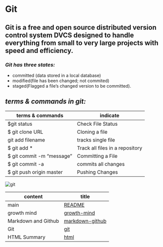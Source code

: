 # Git
## **Git is a free and open source distributed version control system DVCS designed to handle everything from small to very large projects with speed and efficiency.**

### ***Git has three states:*** 
- committed (data stored in a local database)
- modified(file has been changed; not commited) 
- staged(Flagged a file’s changed version to be committed).

## ***terms & commands in git:***

terms & commands | indicate
------------ | -------------
$git status   | Check File Status
$ git clone URL | Cloning a file
git add filename  |tracks single file
$ git add *   | Track all files in a repository
$ git commit -m “message”   | Committing a File
$ git commit -a  | commits all changes
$ git push origin master | Pushing Changes

![git](https://techies-world.com/wp-content/uploads/2016/08/git_logo.png)


content  | title
------------ | -------------
main       | [README](https://amna-alhammad.github.io/reading-notes/)
growth mind   | [growth-mind](https://amna-alhammad.github.io/growth-mind/)
Markdown and Github       |[markdown-github](https://amna-alhammad.github.io/markdown-github/)
Git          |[git](https://amna-alhammad.github.io/git/)
HTML Summary     |[html](https://amna-alhammad.github.io/html/)

